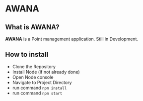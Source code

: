 # AWANA

## What is AWANA?
**AWANA** is a Point management application. Still in Development.

## How to install
* Clone the Repository
* Install Node (if not already done)
* Open Node console
* Navigate to Project Directory
* run command `npm install`
* run command `npm start`
